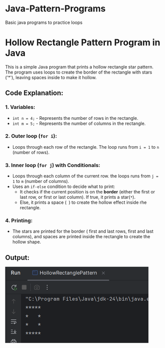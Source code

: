 # Java-Pattern-Programs
Basic java programs to practice loops

# Hollow Rectangle Pattern Program in Java
This is a simple Java program that prints a hollow rectangle star pattern. The program uses loops to create the border of the rectangle with stars ('*'), leaving spaces inside to make it hollow.
## Code Explanation:
### 1. **Variables**:
   - `int n = 4;` - Represents the number of rows in the rectangle.
   - `int m = 5;` - Represents the number of columns in the rectangle.

### 2. **Outer loop** (`for i`):
   - Loops through each row of the rectangle. The loop runs from `i = 1` to `n` (number of rows).

### 3. **Inner loop** (`for j`) with Conditionals:
   - Loops through each column of the current row. the loops runs from `j = 1` to `m` (number of columns).
   - Uses an `if-else` condition to decide what to print:
      - It checks if the current position is on the **border** (either the first or last row, or first or last column). If true, it prints a star(`*`).
      - Else, it prints a space (` `) to create the hollow effect inside rhe rectangle.

### 4. **Printing**:
   - The stars are printed for the border ( first and last rows, first and last columns), and spaces are printed inside the rectangle to create the hollow shape.
## Output:
![Hollow Rectangle Output](screenshots/hollow_rectangle_output.png)
   
